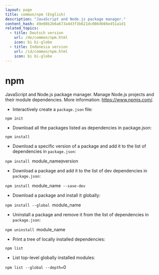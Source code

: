 ```yaml
---
layout: page
title: common/npm (English)
description: "JavaScript and Node.js package manager."
content_hash: 49e08b2b6a673a4d3f3b621dc0864666e451a1d1
related_topics:
  - title: Deutsch version
    url: /de/common/npm.html
    icon: bi bi-globe
  - title: Indonesia version
    url: /id/common/npm.html
    icon: bi bi-globe
---
```

# npm

JavaScript and Node.js package manager.
Manage Node.js projects and their module dependencies.
More information: <https://www.npmjs.com/>.

- Interactively create a `package.json` file:

`npm init`

- Download all the packages listed as dependencies in package.json:

`npm install`

- Download a specific version of a package and add it to the list of dependencies in `package.json`:

`npm install `<span class="tldr-var badge badge-pill bg-dark-lm bg-white-dm text-white-lm text-dark-dm font-weight-bold">module_name</span>`@`<span class="tldr-var badge badge-pill bg-dark-lm bg-white-dm text-white-lm text-dark-dm font-weight-bold">version</span>

- Download a package and add it to the list of dev dependencies in `package.json`:

`npm install `<span class="tldr-var badge badge-pill bg-dark-lm bg-white-dm text-white-lm text-dark-dm font-weight-bold">module_name</span>` --save-dev`

- Download a package and install it globally:

`npm install --global `<span class="tldr-var badge badge-pill bg-dark-lm bg-white-dm text-white-lm text-dark-dm font-weight-bold">module_name</span>

- Uninstall a package and remove it from the list of dependencies in `package.json`:

`npm uninstall `<span class="tldr-var badge badge-pill bg-dark-lm bg-white-dm text-white-lm text-dark-dm font-weight-bold">module_name</span>

- Print a tree of locally installed dependencies:

`npm list`

- List top-level globally installed modules:

`npm list --global --depth=`<span class="tldr-var badge badge-pill bg-dark-lm bg-white-dm text-white-lm text-dark-dm font-weight-bold">0</span>
